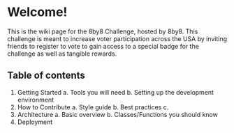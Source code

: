 # Welcome!
This is the wiki page for the 8by8 Challenge, hosted by 8by8. This challenge is meant to increase voter participation across the USA by inviting friends to register to vote to gain access to a special badge for the challenge as well as tangible rewards.

## Table of contents
1. Getting Started
	a. Tools you will need
	b. Setting up the development environment
2. How to Contribute
	a. Style guide
	b. Best practices
	c. 
3. Architecture
	a. Basic overview
	b. Classes/Functions you should know
4. Deployment





<!--stackedit_data:
eyJoaXN0b3J5IjpbMTExNTY2MDU4MywyMDI1MDc0NDg4LC0zNT
A3OTg2MTMsMTU0NTY4NDExOSwtMTM5NzY4MTg2MV19
-->